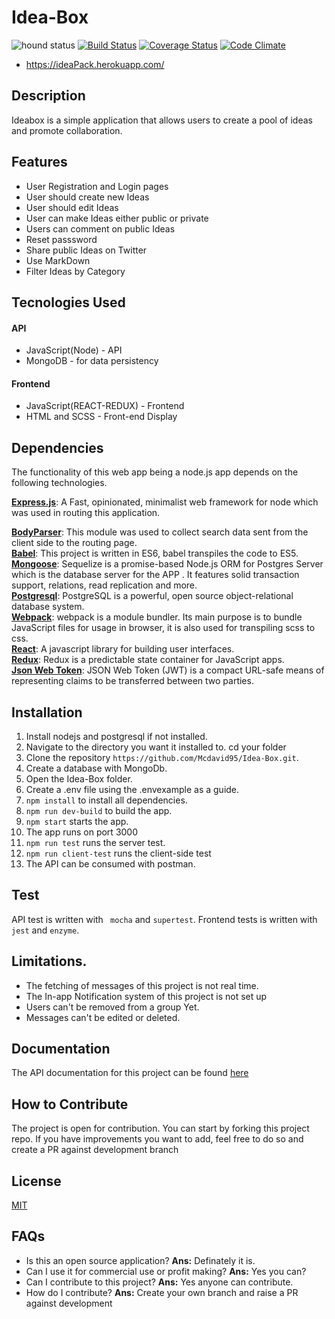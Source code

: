 # Idea-Box
![hound status](https://img.shields.io/badge/Protected%20by-Hound-green.svg) [![Build Status](https://travis-ci.org/Mcdavid95/Idea-Box.svg?branch=development)](https://travis-ci.org/Mcdavid95/Idea-Box) [![Coverage Status](https://coveralls.io/repos/github/Mcdavid95/Idea-Box/badge.svg?branch=development)](https://coveralls.io/github/Mcdavid95/Idea-Box?branch=development)
[![Code Climate](https://codeclimate.com/github/Mcdavid95/Idea-Box/badges/gpa.svg)](https://codeclimate.com/github/Mcdavid95/bc-los-24-postit)
- https://ideaPack.herokuapp.com/

## Description
Ideabox is a simple application that allows users to create a pool of ideas and promote collaboration.
##  Features
* User Registration and Login pages
* User should create new Ideas
* User should edit Ideas
* User can make Ideas either public or private
* Users can comment on public Ideas
* Reset passsword
* Share public Ideas on Twitter
* Use MarkDown
* Filter Ideas by Category


## Tecnologies Used
#### API
* JavaScript(Node) - API
* MongoDB - for data persistency
#### Frontend
* JavaScript(REACT-REDUX) - Frontend
* HTML and SCSS - Front-end Display

## Dependencies

The functionality of this web app being a node.js app depends on the following technologies.

[**Express.js**](https://expressjs.com/): A Fast, opinionated, minimalist web framework for node which was used in routing this application.

[**BodyParser**](https://babeljs.io/): This module was used to collect search data sent from the client side to the routing page.   
[**Babel**](https://babeljs.io/): This project is written in ES6, babel transpiles the code to ES5.  
[**Mongoose**](https://mongoosejs.com/docs/promises.html): Sequelize is a promise-based Node.js ORM for Postgres Server which is the database server for the APP . It features solid transaction support, relations, read replication and more.   
[**Postgresql**](https://docs.mongodb.com/): PostgreSQL is a powerful, open source object-relational database system.  
[**Webpack**](https://webpack.js.org/): webpack is a module bundler. Its main purpose is to bundle JavaScript files for usage in browser, it is also used for transpiling scss to css.  
[**React**](https://facebook.github.io/react/): A javascript library for building user interfaces.  
[**Redux**](http://redux.js.org/): Redux is a predictable state container for JavaScript apps.   
[**Json Web Token**](https://jwt.io/): JSON Web Token (JWT) is a compact URL-safe means of representing claims to be transferred between two parties.

## Installation

1. Install nodejs and postgresql if not installed.
2. Navigate to the directory you want it installed to. cd your folder
3. Clone the repository ``` https://github.com/Mcdavid95/Idea-Box.git ```.
4. Create a database with MongoDb.
5. Open the Idea-Box folder.
6. Create a .env file using the .envexample as a guide.
7. ``` npm install ``` to install all dependencies.
8. ``` npm run dev-build ``` to build the app.
9. ``` npm start ``` starts the app.
10. The app runs on port 3000
11. ``` npm run test ``` runs the server test.
12. ``` npm run client-test ``` runs the client-side test
13. The API can be consumed with postman.

## Test  
API test is written with ``` mocha``` and ``` supertest ```.
Frontend tests is written with ``` jest ``` and ``` enzyme ```.

## Limitations.
* The fetching of messages of this project is not real time.
* The In-app Notification system of this project is not set up
* Users can't be removed from a group Yet.
* Messages can't be edited or deleted.

## Documentation
The API documentation for this project can be found [here](http://docs.postit6.apiary.io/)

## How to Contribute
The project is open for contribution. You can start by forking this project repo. If you have improvements you want to add, feel free to do so and create a PR against development branch

## License
[MIT](https://github.com/Mcdavid95/Idea-Box/blob/development/LICENSE)

## FAQs
- Is this an open source application? 
        __Ans:__ Definately it is.
- Can I use it for commercial use or profit making?
        __Ans:__ Yes you can?
- Can I contribute to this project?
        __Ans:__ Yes anyone can contribute.
- How do I contribute?
        __Ans:__ Create your own branch and raise a PR against development
